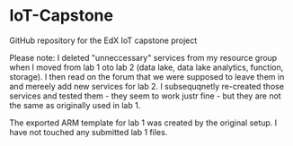 # IoT-Capstone
GitHub repository for the EdX IoT capstone project

Please note: I deleted "unneccessary" services from my resource group when I moved from lab 1 oto lab 2 (data lake, data lake analytics, function, storage). I then read on the forum that we were supposed to leave them in and mereely add new services for lab 2. I subsequqnetly re-created those services and tested them - they seem to work justr fine - but they are not the same as originally used in lab 1.

The exported ARM template for lab 1 was created by the original setup. I have not touched any submitted lab 1 files.